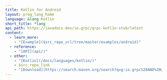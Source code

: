```yaml
---
title: Kotlin for Android
layout: prog_lang_home
language: &lang Kotlin
short_title: *lang
api_path: https://javadocs.dev/io.grpc/grpc-kotlin-stub/latest
content:
  - learn_more:
    - "[Example]($src_repo_url/tree/master/examples/android)"
  - reference:
    - "[API](api/)"
  - other:
    - "[Kotlin](/docs/languages/kotlin/)"
    - $src_repo_link
    - "[Download](https://search.maven.org/search?q=g:io.grpc%20AND%20grpc-kotlin)"
---
```

